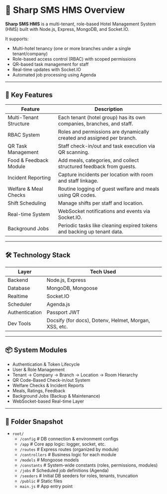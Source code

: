 # 🏨 Sharp SMS HMS Overview

**Sharp SMS HMS** is a multi-tenant, role-based Hotel Management System (HMS) built with Node.js, Express, MongoDB, and Socket.IO.

It supports:
- Multi-hotel tenancy (one or more branches under a single tenant/company)
- Role-based access control (RBAC) with scoped permissions
- QR-based task management for staff
- Real-time updates with Socket.IO
- Automated job processing using Agenda

---

## 🧩 Key Features

| Feature                | Description                                                                 |
|------------------------|-----------------------------------------------------------------------------|
| Multi-Tenant Structure | Each tenant (hotel group) has its own companies, branches, and staff.       |
| RBAC System            | Roles and permissions are dynamically created and assigned per branch.      |
| QR Task Management     | Staff check-in/out and task execution via QR scanning.                      |
| Food & Feedback Module | Add meals, categories, and collect structured feedback from guests.         |
| Incident Reporting     | Capture incidents per location with room and staff linkage.                 |
| Welfare & Meal Checks  | Routine logging of guest welfare and meals using QR codes.                  |
| Shift Scheduling       | Manage shifts per staff and location.                                       |
| Real-time System       | WebSocket notifications and events via Socket.IO.                           |
| Background Jobs        | Periodic tasks like cleaning expired tokens and backing up tenant data.     |

---

## 🛠️ Technology Stack

| Layer         | Tech Used                       |
|---------------|----------------------------------|
| Backend       | Node.js, Express                |
| Database      | MongoDB, Mongoose               |
| Realtime      | Socket.IO                       |
| Scheduler     | Agenda.js                       |
| Authentication| Passport JWT                    |
| Dev Tools     | Docsify (for docs), Dotenv, Helmet, Morgan, XSS, etc. |

---

## 📦 System Modules

- Authentication & Token Lifecycle
- User & Role Management
- Tenant → Company → Branch → Location → Room Hierarchy
- QR Code-Based Check-in/out System
- Welfare Checks & Incident Reports
- Meals, Ratings, Feedback
- Background Jobs (Backup & Maintenance)
- WebSocket-based Real-time Layer

---

## 📁 Folder Snapshot
- `root/`
  - `/config`         # DB connection & environment configs
  - `/app`            # Core app logic: logger, socket, etc.
  - `/routes`         # Express routes (organized by module)
  - `/controllers`    # Business logic for each module
  - `/models`         # Mongoose models
  - `/constants`      # System-wide constants (roles, permissions, modules)
  - `/jobs`           # Scheduled job definitions (Agenda)
  - `/seeders`        # Initial DB seeders for roles, tenants, truncation
  - `/public`         # Static files
  - `main.js`         # App entry point